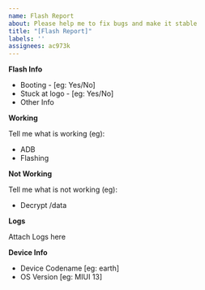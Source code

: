 ```yaml
---
name: Flash Report
about: Please help me to fix bugs and make it stable
title: "[Flash Report]"
labels: ''
assignees: ac973k
---
```


**Flash Info**

- Booting - [eg: Yes/No]
- Stuck at logo - [eg: Yes/No]
- Other Info

**Working**

Tell me what is working (eg):

- ADB
- Flashing

**Not Working**

Tell me what is not working (eg):

- Decrypt /data

**Logs**

Attach Logs here

**Device Info**
- Device Codename [eg: earth]
- OS Version [eg: MIUI 13]
